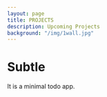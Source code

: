 ```yaml
---
layout: page
title: PROJECTS
description: Upcoming Projects
background: "/img/1wall.jpg"
---
```

# Subtle
It is a minimal todo app.
